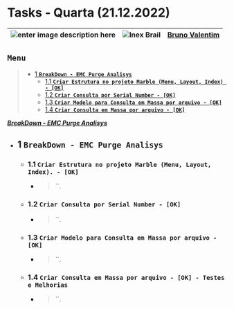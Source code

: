 # Tasks - Quarta (21.12.2022)

| ![enter image description here](https://www.foxconn.com.br/img/logo.png) | ![Inex Brail](https://www.inexbr.com.br/wp-content/uploads/2022/07/logo-inex-azul.png) | [Bruno Valentim](mailto:Bruno.Valentim@inex.com.br) |
| :----------------------------------------------------------------------- | :------------------------------------------------------------------------------------: | :-------------------------------------------------- |

## **`Menu`**  
> - [1 **`BreakDown - EMC Purge Analisys`**](#1)  
>   - [1.1 **`Criar Estrutura no projeto Marble (Menu, Layout, Index) - [OK]`**](#1.1) 
>   - [1.2 **`Criar Consulta por Serial Number - [OK]`**](#1.2) 
>   - [1.3 **`Criar Modelo para Consulta em Massa por arquivo - [OK]`**](#1.3) 
>   - [1.4 **`Criar Consulta em Massa por arquivo - [OK]`**](#1.4) 

[_**BreakDown - EMC Purge Analisys**_](https://docs.google.com/spreadsheets/d/1PChoBQP-n582E49-oFm3OHGFSvqn1qjm4aPgjwnXvl8/edit#gid=0)  
- ## 1 **`BreakDown - EMC Purge Analisys`**
  - ### 1.1 **`Criar Estrutura no projeto Marble (Menu, Layout, Index). - [OK]`**
      - > ``.
  - ### 1.2 **`Criar Consulta por Serial Number - [OK]`**
      - > ``.
  - ### 1.3 **`Criar Modelo para Consulta em Massa por arquivo - [OK]`**
      - > ``.
  - ### 1.4 **`Criar Consulta em Massa por arquivo - [OK] - Testes e Melhorias`**
      - > ``.
